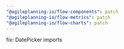 ```yaml
---
"@agileplanning-io/flow-components": patch
"@agileplanning-io/flow-metrics": patch
"@agileplanning-io/flow-charts": patch
---
```


fix: DatePicker imports
